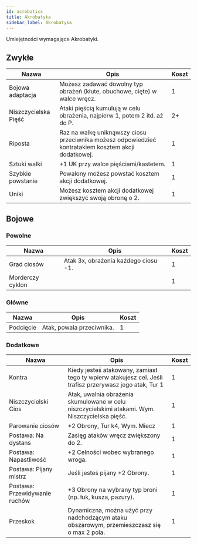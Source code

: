 ```yaml
---
id: acrobatics
title: Akrobatyka
sidebar_label: Akrobatyka
---
```


Umiejętności wymagające Akrobatyki.

## Zwykłe

| Nazwa | Opis | Koszt |
|-------|------|-------|
| Bojowa adaptacja | Możesz zadawać dowolny typ obrażeń (kłute, obuchowe, cięte) w walce wręcz. | 1 |
| Niszczycielska Pięść | Ataki pięścią kumulują w celu obrażenia, najpierw 1, potem 2 itd. aż do P. | 2+ |
| Riposta | Raz na walkę uniknąwszy ciosu przeciwnika możesz odpowiedzieć kontratakiem kosztem akcji dodatkowej. | 1 |
| Sztuki walki | +1 UK przy walce pięściami/kastetem. | 1 |
| Szybkie powstanie | Powalony możesz powstać kosztem akcji dodatkowej. | 1 |
| Uniki | Możesz kosztem akcji dodatkowej zwiększyć swoją obronę o 2. | 1 |

## Bojowe

### Powolne
| Nazwa | Opis | Koszt |
|-------|------|-------|
| Grad ciosów | Atak 3x, obrażenia każdego ciosu -1. | 1 |
| Morderczy cyklon |  | 1 |

### Główne
| Nazwa | Opis | Koszt |
|-------|------|-------|
| Podcięcie | Atak, powala przeciwnika. | 1 |

### Dodatkowe
| Nazwa | Opis | Koszt |
|-------|------|-------|
| Kontra | Kiedy jesteś atakowany, zamiast tego ty wpierw atakujesz cel. Jeśli trafisz przerywasz jego atak, Tur 1 | 1 |
| Niszczycielski Cios | Atak, uwalnia obrażenia skumulowane w celu niszczycielskimi atakami. Wym. Niszczycielska pięść. | 1 |
| Parowanie ciosów | +2 Obrony, Tur k4, Wym. Miecz | 1 |
| Postawa: Na dystans | Zasięg ataków wręcz zwiększony do 2. | 1 |
| Postawa: Napastliwość | +2 Celności wobec wybranego wroga. | 1 |
| Postawa: Pijany mistrz | Jeśli jesteś pijany +2 Obrony. | 1 |
| Postawa: Przewidywanie ruchów | +3 Obrony na wybrany typ broni (np. łuk, kusza, pazury). | 1 |
| Przeskok | Dynamiczna, można użyć przy nadchodzącym ataku obszarowym, przemieszczasz się o max 2 pola. | 1 |
